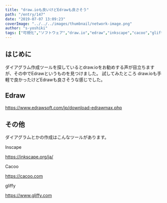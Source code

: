 ```yaml
---
title: "draw.ioも良いけどEdrawも良さそう"
path: "/entry/147"
date: "2019-07-07 13:09:23"
coverImage: "../../../images/thumbnail/network-image.png"
author: "s-yoshiki"
tags: ["可視化","ソフトウェア","draw.io","edraw","inkscape","cacoo","gliffy"]
---
```


## はじめに

ダイアグラム作成ツールを探しているとdraw.ioをお勧めする声が目立ちますが、その中でEdrawというものを見つけました。
試してみたところ draw.ioも手軽で良かったけどEdrawも良さそうな感じでした。

## Edraw

<a href="https://www.edrawsoft.com/jp/download-edrawmax.php">https://www.edrawsoft.com/jp/download-edrawmax.php</a>

## その他

ダイアグラムとかの作成はこんなツールがあります。

Inscape

<a href="https://inkscape.org/ja/">https://inkscape.org/ja/</a>

Cacoo

<a href="https://cacoo.com">https://cacoo.com</a>

gliffy

<a href="https://www.gliffy.com">https://www.gliffy.com</a>